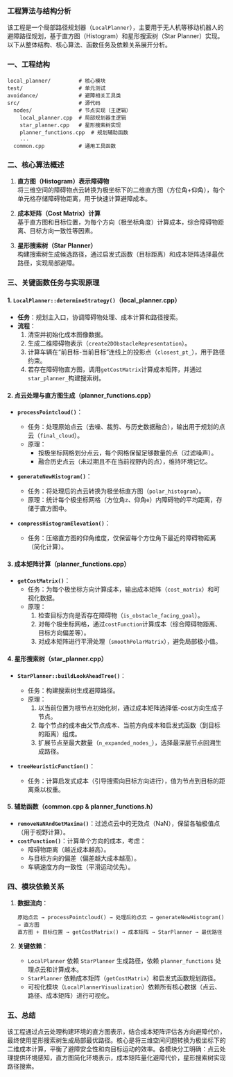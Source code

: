 ### 工程算法与结构分析

该工程是一个局部路径规划器（`LocalPlanner`），主要用于无人机等移动机器人的避障路径规划，基于直方图（Histogram）和星形搜索树（Star Planner）实现。以下从整体结构、核心算法、函数任务及依赖关系展开分析。


### 一、工程结构
```
local_planner/         # 核心模块
test/                  # 单元测试
avoidance/             # 避障相关工具类
src/                   # 源代码
  nodes/               # 节点实现（主逻辑）
    local_planner.cpp  # 局部规划器主逻辑
    star_planner.cpp   # 星形搜索树实现
    planner_functions.cpp  # 规划辅助函数
    ...
  common.cpp           # 通用工具函数
```


### 二、核心算法概述
1. **直方图（Histogram）表示障碍物**  
   将三维空间的障碍物点云转换为极坐标下的二维直方图（方位角+仰角），每个单元格存储障碍物距离，用于快速计算避障成本。

2. **成本矩阵（Cost Matrix）计算**  
   基于直方图和目标位置，为每个方向（极坐标角度）计算成本，综合障碍物距离、目标方向一致性等因素。

3. **星形搜索树（Star Planner）**  
   构建搜索树生成候选路径，通过启发式函数（目标距离）和成本矩阵选择最优路径，实现局部避障。


### 三、关键函数任务与实现原理

#### 1. `LocalPlanner::determineStrategy()`（local_planner.cpp）
- **任务**：规划主入口，协调障碍物处理、成本计算和路径搜索。
- **流程**：
  1. 清空并初始化成本图像数据。
  2. 生成二维障碍物表示（`create2DObstacleRepresentation`）。
  3. 计算车辆在“前目标-当前目标”连线上的投影点（`closest_pt_`），用于路径约束。
  4. 若存在障碍物直方图，调用`getCostMatrix`计算成本矩阵，并通过`star_planner_`构建搜索树。


#### 2. 点云处理与直方图生成（planner_functions.cpp）
- **`processPointcloud()`**：
  - 任务：处理原始点云（去噪、裁剪、与历史数据融合），输出用于规划的点云（`final_cloud`）。
  - 原理：
    - 按极坐标网格划分点云，每个网格保留足够数量的点（过滤噪声）。
    - 融合历史点云（未过期且不在当前视野内的点），维持环境记忆。

- **`generateNewHistogram()`**：
  - 任务：将处理后的点云转换为极坐标直方图（`polar_histogram`）。
  - 原理：统计每个极坐标网格（方位角`z`、仰角`e`）内障碍物的平均距离，存储于直方图中。

- **`compressHistogramElevation()`**：
  - 任务：压缩直方图的仰角维度，仅保留每个方位角下最近的障碍物距离（简化计算）。


#### 3. 成本矩阵计算（planner_functions.cpp）
- **`getCostMatrix()`**：
  - 任务：为每个极坐标方向计算成本，输出成本矩阵（`cost_matrix`）和可视化数据。
  - 原理：
    1. 检查目标方向是否存在障碍物（`is_obstacle_facing_goal`）。
    2. 对每个极坐标网格，通过`costFunction`计算成本（综合障碍物距离、目标方向偏差等）。
    3. 对成本矩阵进行平滑处理（`smoothPolarMatrix`），避免局部极小值。


#### 4. 星形搜索树（star_planner.cpp）
- **`StarPlanner::buildLookAheadTree()`**：
  - 任务：构建搜索树生成避障路径。
  - 原理：
    1. 以当前位置为根节点初始化树，通过成本矩阵选择低-cost方向生成子节点。
    2. 每个节点的成本由父节点成本、当前方向成本和启发式函数（到目标的距离）组成。
    3. 扩展节点至最大数量（`n_expanded_nodes_`），选择最深层节点回溯生成路径。

- **`treeHeuristicFunction()`**：
  - 任务：计算启发式成本（引导搜索向目标方向进行），值为节点到目标的距离乘以权重。


#### 5. 辅助函数（common.cpp & planner_functions.h）
- **`removeNaNAndGetMaxima()`**：过滤点云中的无效点（NaN），保留各轴极值点（用于视野计算）。
- **`costFunction()`**：计算单个方向的成本，考虑：
  - 障碍物距离（越近成本越高）。
  - 与目标方向的偏差（偏差越大成本越高）。
  - 车辆速度方向一致性（平滑运动优先）。


### 四、模块依赖关系
1. **数据流向**：
   ```
   原始点云 → processPointcloud() → 处理后的点云 → generateNewHistogram() → 直方图
   直方图 + 目标位置 → getCostMatrix() → 成本矩阵 → StarPlanner → 最优路径
   ```

2. **关键依赖**：
   - `LocalPlanner` 依赖 `StarPlanner` 生成路径，依赖 `planner_functions` 处理点云和计算成本。
   - `StarPlanner` 依赖成本矩阵（`getCostMatrix`）和启发式函数规划路径。
   - 可视化模块（`LocalPlannerVisualization`）依赖所有核心数据（点云、路径、成本矩阵）进行可视化。


### 五、总结
该工程通过点云处理构建环境的直方图表示，结合成本矩阵评估各方向避障代价，最终使用星形搜索树生成局部最优路径。核心是将三维空间问题转换为极坐标下的二维成本计算，平衡了避障安全性和向目标运动的效率。各模块分工明确：点云处理提供环境感知，直方图简化环境表示，成本矩阵量化避障代价，星形搜索树实现路径搜索。